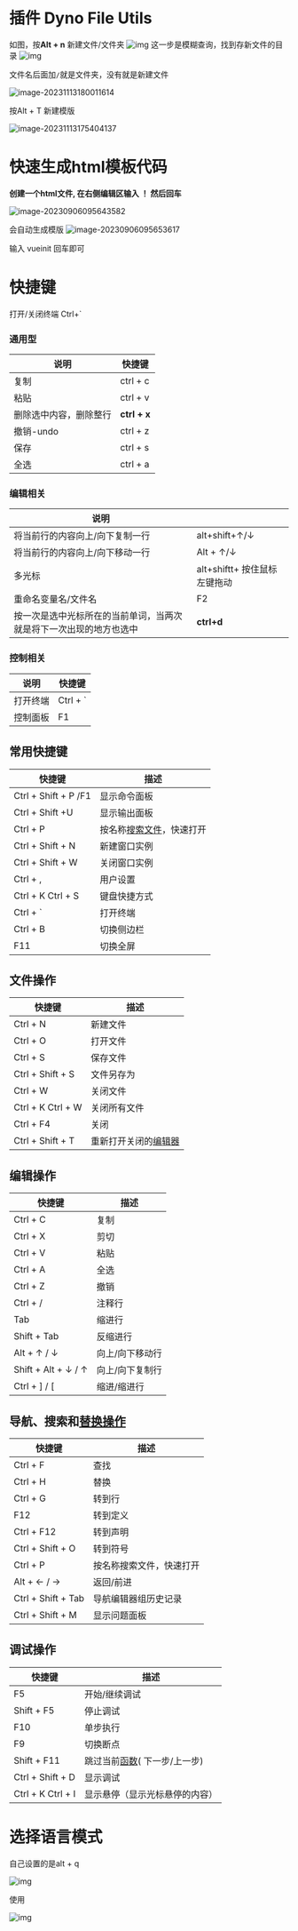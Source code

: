 # 插件 Dyno File Utils

如图，按**Alt + n** 新建文件/文件夹
![img](vscode%E4%BD%BF%E7%94%A8.assets/2184382-20220301212307953-1694235860.png)
这一步是模糊查询，找到存新文件的目录
![img](vscode%E4%BD%BF%E7%94%A8.assets/2184382-20220301212437359-494172449.png)

文件名后面加`/`就是文件夹，没有就是新建文件

![image-20231113180011614](vscode%E4%BD%BF%E7%94%A8.assets/image-20231113180011614.png)

按Alt + T 新建模版

![image-20231113175404137](vscode%E4%BD%BF%E7%94%A8.assets/image-20231113175404137.png)

# 快速生成html模板代码

**创建一个html文件, 在右侧编辑区输入  ！ 然后回车**

![image-20230906095643582](vscode%E4%BD%BF%E7%94%A8.assets/image-20230906095643582.png)

会自动生成模版
![image-20230906095653617](vscode%E4%BD%BF%E7%94%A8.assets/image-20230906095653617.png)

输入 vueinit 回车即可

# 快捷键

打开/关闭终端   Ctrl+`  

### 通用型

| 说明                   | 快捷键       |
| ---------------------- | ------------ |
| 复制                   | ctrl + c     |
| 粘贴                   | ctrl + v     |
| 删除选中内容，删除整行 | **ctrl + x** |
| 撤销-undo              | ctrl + z     |
| 保存                   | ctrl + s     |
| 全选                   | ctrl + a     |

### 编辑相关

| 说明                                                         |                              |
| ------------------------------------------------------------ | ---------------------------- |
| 将当前行的内容向上/向下复制一行                              | alt+shift+↑/↓                |
| 将当前行的内容向上/向下移动一行                              | Alt + ↑/↓                    |
| 多光标                                                       | alt+shiftt+ 按住鼠标左键拖动 |
| 重命名变量名/文件名                                          | F2                           |
| 按一次是选中光标所在的当前单词，当两次就是将下一次出现的地方也选中 | **ctrl+d**                   |

### 控制相关

| 说明     | 快捷键   |
| -------- | -------- |
| 打开终端 | Ctrl + ` |
| 控制面板 | F1       |







## 常用快捷键

| 快捷键               | 描述                                                         |
| -------------------- | ------------------------------------------------------------ |
| Ctrl + Shift + P /F1 | 显示命令面板                                                 |
| Ctrl + Shift +U      | 显示输出面板                                                 |
| Ctrl + P             | 按名称[搜索文件](https://www.zhihu.com/search?q=搜索文件&search_source=Entity&hybrid_search_source=Entity&hybrid_search_extra={"sourceType"%3A"answer"%2C"sourceId"%3A3164638122})，快速打开 |
| Ctrl + Shift + N     | 新建窗口实例                                                 |
| Ctrl + Shift + W     | 关闭窗口实例                                                 |
| Ctrl + ,             | 用户设置                                                     |
| Ctrl + K Ctrl + S    | 键盘快捷方式                                                 |
| Ctrl + `             | 打开终端                                                     |
| Ctrl + B             | 切换侧边栏                                                   |
| F11                  | 切换全屏                                                     |

## 文件操作

| 快捷键            | 描述                                                         |
| ----------------- | ------------------------------------------------------------ |
| Ctrl + N          | 新建文件                                                     |
| Ctrl + O          | 打开文件                                                     |
| Ctrl + S          | 保存文件                                                     |
| Ctrl + Shift + S  | 文件另存为                                                   |
| Ctrl + W          | 关闭文件                                                     |
| Ctrl + K Ctrl + W | 关闭所有文件                                                 |
| Ctrl + F4         | 关闭                                                         |
| Ctrl + Shift + T  | 重新打开关闭的[编辑器](https://www.zhihu.com/search?q=编辑器&search_source=Entity&hybrid_search_source=Entity&hybrid_search_extra={"sourceType"%3A"answer"%2C"sourceId"%3A3164638122}) |

## 编辑操作

| 快捷键              | 描述            |
| ------------------- | --------------- |
| Ctrl + C            | 复制            |
| Ctrl + X            | 剪切            |
| Ctrl + V            | 粘贴            |
| Ctrl + A            | 全选            |
| Ctrl + Z            | 撤销            |
| Ctrl + /            | 注释行          |
| Tab                 | 缩进行          |
| Shift + Tab         | 反缩进行        |
| Alt + ↑ / ↓         | 向上/向下移动行 |
| Shift + Alt + ↓ / ↑ | 向上/向下复制行 |
| Ctrl + ] / [        | 缩进/缩进行     |

## 导航、搜索和[替换操作](https://www.zhihu.com/search?q=替换操作&search_source=Entity&hybrid_search_source=Entity&hybrid_search_extra={"sourceType"%3A"answer"%2C"sourceId"%3A3164638122})

| 快捷键             | 描述                     |
| ------------------ | ------------------------ |
| Ctrl + F           | 查找                     |
| Ctrl + H           | 替换                     |
| Ctrl + G           | 转到行                   |
| F12                | 转到定义                 |
| Ctrl + F12         | 转到声明                 |
| Ctrl + Shift + O   | 转到符号                 |
| Ctrl + P           | 按名称搜索文件，快速打开 |
| Alt + ← / →        | 返回/前进                |
| Ctrl + Shift + Tab | 导航编辑器组历史记录     |
| Ctrl + Shift + M   | 显示问题面板             |

## 调试操作

| 快捷键            | 描述                                                         |
| ----------------- | ------------------------------------------------------------ |
| F5                | 开始/继续调试                                                |
| Shift + F5        | 停止调试                                                     |
| F10               | 单步执行                                                     |
| F9                | 切换断点                                                     |
| Shift + F11       | 跳过当前[函数](https://www.zhihu.com/search?q=函数&search_source=Entity&hybrid_search_source=Entity&hybrid_search_extra={"sourceType"%3A"answer"%2C"sourceId"%3A3164638122})( 下一步/上一步) |
| Ctrl + Shift + D  | 显示调试                                                     |
| Ctrl + K Ctrl + I | 显示悬停（显示光标悬停的内容）                               |





# 选择语言模式

自己设置的是alt + q

![img](vscode%E4%BD%BF%E7%94%A8.assets/2425050-20210827005755826-2028596742.png)

使用

![img](vscode%E4%BD%BF%E7%94%A8.assets/2425050-20210827010113446-1979732276.png)
